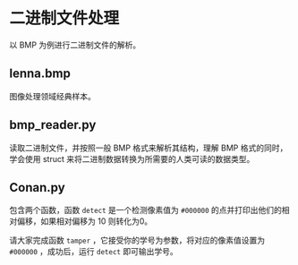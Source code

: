 # 二进制文件处理

以 BMP 为例进行二进制文件的解析。

## lenna.bmp

图像处理领域经典样本。

## bmp_reader.py

读取二进制文件，并按照一般 BMP 格式来解析其结构，理解 BMP 格式的同时，学会使用 struct 来将二进制数据转换为所需要的人类可读的数据类型。

## Conan.py

包含两个函数，函数 `detect` 是一个检测像素值为 `#000000` 的点并打印出他们的相对偏移，如果相对偏移为 10 则转化为0。

请大家完成函数 `tamper` ，它接受你的学号为参数，将对应的像素值设置为 `#000000` ，成功后，运行 `detect` 即可输出学号。